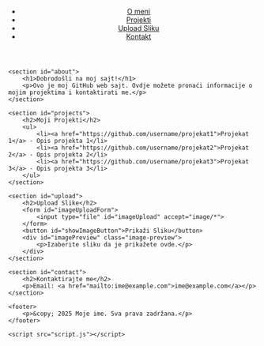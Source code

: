 <!DOCTYPE html>
<html lang="sr">
<head>
    <meta charset="UTF-8">
    <meta name="viewport" content="width=device-width, initial-scale=1.0">
    <title>Dobrodošli na Moj GitHub Sajt</title>
    <link rel="stylesheet" href="style.css">
</head>
<body>
    <header>
        <nav>
            <ul>
                <li><a href="#about">O meni</a></li>
                <li><a href="#projects">Projekti</a></li>
                <li><a href="#upload">Upload Sliku</a></li>
                <li><a href="#contact">Kontakt</a></li>
            </ul>
        </nav>
    </header>

    <section id="about">
        <h1>Dobrodošli na moj sajt!</h1>
        <p>Ovo je moj GitHub web sajt. Ovdje možete pronaći informacije o mojim projektima i kontaktirati me.</p>
    </section>

    <section id="projects">
        <h2>Moji Projekti</h2>
        <ul>
            <li><a href="https://github.com/username/projekat1">Projekat 1</a> - Opis projekta 1</li>
            <li><a href="https://github.com/username/projekat2">Projekat 2</a> - Opis projekta 2</li>
            <li><a href="https://github.com/username/projekat3">Projekat 3</a> - Opis projekta 3</li>
        </ul>
    </section>

    <section id="upload">
        <h2>Upload Slike</h2>
        <form id="imageUploadForm">
            <input type="file" id="imageUpload" accept="image/*">
        </form>
        <button id="showImageButton">Prikaži Sliku</button>
        <div id="imagePreview" class="image-preview">
            <p>Izaberite sliku da je prikažete ovde.</p>
        </div>
    </section>

    <section id="contact">
        <h2>Kontaktirajte me</h2>
        <p>Email: <a href="mailto:ime@example.com">ime@example.com</a></p>
    </section>

    <footer>
        <p>&copy; 2025 Moje ime. Sva prava zadržana.</p>
    </footer>

    <script src="script.js"></script>
</body>
</html>
